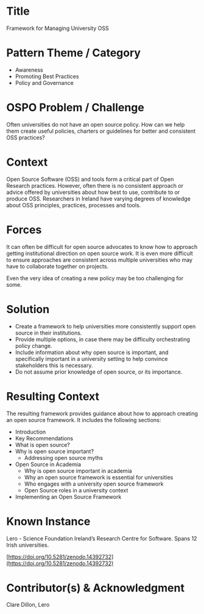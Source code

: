 # Title

Framework for Managing University OSS

# Pattern Theme / Category

- Awareness  
- Promoting Best Practices  
- Policy and Governance

# OSPO Problem / Challenge

Often universities do not have an open source policy. How can we help them create useful policies, charters or guidelines for better and consistent OSS practices? 

# Context

Open Source Software (OSS) and tools form a critical part of Open Research practices. However, often there is no consistent approach or advice offered by universities about how best to use, contribute to or produce OSS. Researchers in Ireland have varying degrees of knowledge about OSS principles, practices, processes and tools. 

# Forces

It can often be difficult for open source advocates to know how to approach getting institutional direction on open source work. It is even more difficult to ensure approaches are consistent across multiple universities who may have to collaborate together on projects. 

Even the very idea of creating a new policy may be too challenging for some. 

# Solution

* Create a framework to help universities more consistently support open source in their institutions.
* Provide multiple options, in case there may be difficulty orchestrating policy change.
* Include information about why open source is important, and specifically important in a university setting to help convince stakeholders this is necessary.
* Do not assume prior knowledge of open source, or its importance.  

# Resulting Context

The resulting framework provides guidance about how to approach creating an open source framework. It includes the following sections:  
* Introduction  
* Key Recommendations  
* What is open source?  
* Why is open source important?  
  * Addressing open source myths  
* Open Source in Academia  
  * Why is open source important in academia  
  * Why an open source framework is essential for universities  
  * Who engages with a university open source framework  
  * Open Source roles in a university context  
* Implementing an Open Source Framework

# Known Instance

Lero \- Science Foundation Ireland’s Research Centre for Software. Spans 12 Irish universities.

[https://doi.org/10.5281/zenodo.14392732](https://doi.org/10.5281/zenodo.14392732)

# Contributor(s) & Acknowledgment

Clare Dillon, Lero

